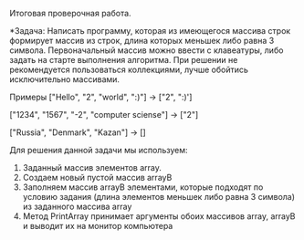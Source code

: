 Итоговая проверочная работа.

*Задача: Написать программу, которая из имеющегося массива строк формирует массив из строк, длина которых
меньшек либо равна 3 символа. Первоначальный массив можно ввести с клавеатуры, либо задать на старте
выполнения алгоритма. При решении не рекомендуется пользоваться коллекциями, лучше обойтись 
исключительно массивами.

Примеры
["Hello", "2", "world", ":)"] -> ["2", ":)']

["1234", "1567", "-2", "computer sciense"] -> ["2"]

["Russia", "Denmark", "Kazan"] -> []



Для решения данной задачи мы используем:

1) Заданный массив элементов array.
2) Создаем новый пустой массив arrayB
3) Заполняем массив arrayB элементами, которые подходят по условию задания (длина элементов
меньшек либо равна 3 символа) из заданного массива array
4) Метод PrintArray принимает аргументы обоих массивов array, arrayB и выводит их на монитор компьютера

